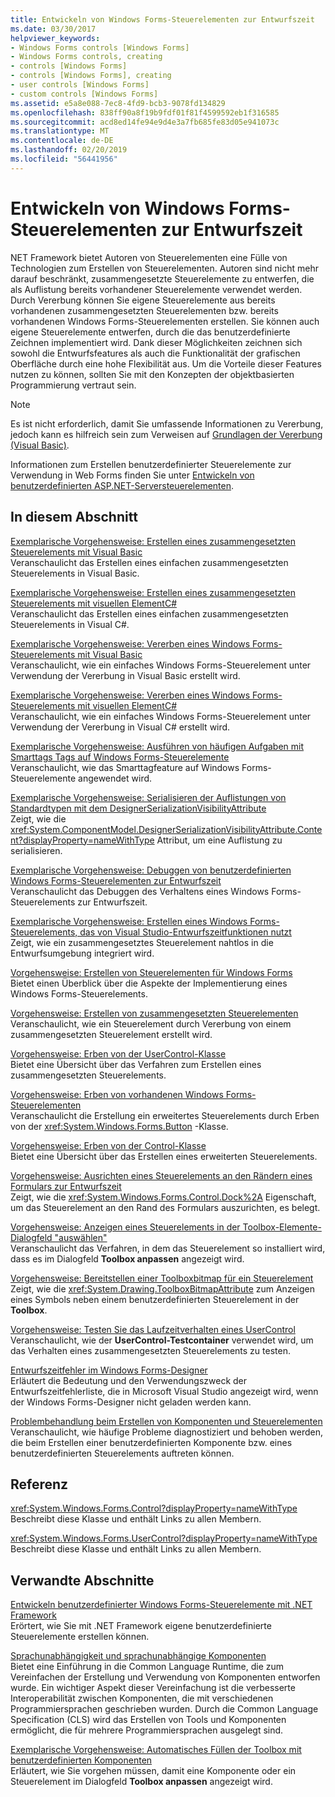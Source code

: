 ```yaml
---
title: Entwickeln von Windows Forms-Steuerelementen zur Entwurfszeit
ms.date: 03/30/2017
helpviewer_keywords:
- Windows Forms controls [Windows Forms]
- Windows Forms controls, creating
- controls [Windows Forms]
- controls [Windows Forms], creating
- user controls [Windows Forms]
- custom controls [Windows Forms]
ms.assetid: e5a8e088-7ec8-4fd9-bcb3-9078fd134829
ms.openlocfilehash: 838ff90a8f19b9fdf01f81f4599592eb1f316585
ms.sourcegitcommit: acd8ed14fe94e9d4e3a7fb685fe83d05e941073c
ms.translationtype: MT
ms.contentlocale: de-DE
ms.lasthandoff: 02/20/2019
ms.locfileid: "56441956"
---
```

# <a name="developing-windows-forms-controls-at-design-time"></a>Entwickeln von Windows Forms-Steuerelementen zur Entwurfszeit
NET Framework bietet Autoren von Steuerelementen eine Fülle von Technologien zum Erstellen von Steuerelementen. Autoren sind nicht mehr darauf beschränkt, zusammengesetzte Steuerelemente zu entwerfen, die als Auflistung bereits vorhandener Steuerelemente verwendet werden. Durch Vererbung können Sie eigene Steuerelemente aus bereits vorhandenen zusammengesetzten Steuerelementen bzw. bereits vorhandenen Windows Forms-Steuerelementen erstellen. Sie können auch eigene Steuerelemente entwerfen, durch die das benutzerdefinierte Zeichnen implementiert wird. Dank dieser Möglichkeiten zeichnen sich sowohl die Entwurfsfeatures als auch die Funktionalität der grafischen Oberfläche durch eine hohe Flexibilität aus. Um die Vorteile dieser Features nutzen zu können, sollten Sie mit den Konzepten der objektbasierten Programmierung vertraut sein.  
  
> [!NOTE]
>  Es ist nicht erforderlich, damit Sie umfassende Informationen zu Vererbung, jedoch kann es hilfreich sein zum Verweisen auf [Grundlagen der Vererbung (Visual Basic)](~/docs/visual-basic/programming-guide/language-features/objects-and-classes/inheritance-basics.md).  
  
 Informationen zum Erstellen benutzerdefinierter Steuerelemente zur Verwendung in Web Forms finden Sie unter [Entwickeln von benutzerdefinierten ASP.NET-Serversteuerelementen](https://docs.microsoft.com/previous-versions/aspnet/zt27tfhy(v=vs.100)).  
  
## <a name="in-this-section"></a>In diesem Abschnitt  
 [Exemplarische Vorgehensweise: Erstellen eines zusammengesetzten Steuerelements mit Visual Basic](../../../../docs/framework/winforms/controls/walkthrough-authoring-a-composite-control-with-visual-basic.md)  
 Veranschaulicht das Erstellen eines einfachen zusammengesetzten Steuerelements in Visual Basic.  
  
 [Exemplarische Vorgehensweise: Erstellen eines zusammengesetzten Steuerelements mit visuellen ElementC#](../../../../docs/framework/winforms/controls/walkthrough-authoring-a-composite-control-with-visual-csharp.md)  
 Veranschaulicht das Erstellen eines einfachen zusammengesetzten Steuerelements in Visual C#.  
  
 [Exemplarische Vorgehensweise: Vererben eines Windows Forms-Steuerelements mit Visual Basic](../../../../docs/framework/winforms/controls/walkthrough-inheriting-from-a-windows-forms-control-with-visual-basic.md)  
 Veranschaulicht, wie ein einfaches Windows Forms-Steuerelement unter Verwendung der Vererbung in Visual Basic erstellt wird.  
  
 [Exemplarische Vorgehensweise: Vererben eines Windows Forms-Steuerelements mit visuellen ElementC#](../../../../docs/framework/winforms/controls/walkthrough-inheriting-from-a-windows-forms-control-with-visual-csharp.md)  
 Veranschaulicht, wie ein einfaches Windows Forms-Steuerelement unter Verwendung der Vererbung in Visual C# erstellt wird.  
  
 [Exemplarische Vorgehensweise: Ausführen von häufigen Aufgaben mit Smarttags Tags auf Windows Forms-Steuerelemente](../../../../docs/framework/winforms/controls/performing-common-tasks-using-smart-tags-on-wf-controls.md)  
 Veranschaulicht, wie das Smarttagfeature auf Windows Forms-Steuerelemente angewendet wird.  
  
 [Exemplarische Vorgehensweise: Serialisieren der Auflistungen von Standardtypen mit dem DesignerSerializationVisibilityAttribute](../../../../docs/framework/winforms/controls/serializing-collections-designerserializationvisibilityattribute.md)  
 Zeigt, wie die <xref:System.ComponentModel.DesignerSerializationVisibilityAttribute.Content?displayProperty=nameWithType> Attribut, um eine Auflistung zu serialisieren.  
  
 [Exemplarische Vorgehensweise: Debuggen von benutzerdefinierten Windows Forms-Steuerelementen zur Entwurfszeit](../../../../docs/framework/winforms/controls/walkthrough-debugging-custom-windows-forms-controls-at-design-time.md)  
 Veranschaulicht das Debuggen des Verhaltens eines Windows Forms-Steuerelements zur Entwurfszeit.  
  
 [Exemplarische Vorgehensweise: Erstellen eines Windows Forms-Steuerelements, das von Visual Studio-Entwurfszeitfunktionen nutzt](../../../../docs/framework/winforms/controls/creating-a-wf-control-design-time-features.md)  
 Zeigt, wie ein zusammengesetztes Steuerelement nahtlos in die Entwurfsumgebung integriert wird.  
  
 [Vorgehensweise: Erstellen von Steuerelementen für Windows Forms](../../../../docs/framework/winforms/controls/how-to-author-controls-for-windows-forms.md)  
 Bietet einen Überblick über die Aspekte der Implementierung eines Windows Forms-Steuerelements.  
  
 [Vorgehensweise: Erstellen von zusammengesetzten Steuerelementen](../../../../docs/framework/winforms/controls/how-to-author-composite-controls.md)  
 Veranschaulicht, wie ein Steuerelement durch Vererbung von einem zusammengesetzten Steuerelement erstellt wird.  
  
 [Vorgehensweise: Erben von der UserControl-Klasse](../../../../docs/framework/winforms/controls/how-to-inherit-from-the-usercontrol-class.md)  
 Bietet eine Übersicht über das Verfahren zum Erstellen eines zusammengesetzten Steuerelements.  
  
 [Vorgehensweise: Erben von vorhandenen Windows Forms-Steuerelementen](../../../../docs/framework/winforms/controls/how-to-inherit-from-existing-windows-forms-controls.md)  
 Veranschaulicht die Erstellung ein erweitertes Steuerelements durch Erben von der <xref:System.Windows.Forms.Button> -Klasse.  
  
 [Vorgehensweise: Erben von der Control-Klasse](../../../../docs/framework/winforms/controls/how-to-inherit-from-the-control-class.md)  
 Bietet eine Übersicht über das Erstellen eines erweiterten Steuerelements.  
  
 [Vorgehensweise: Ausrichten eines Steuerelements an den Rändern eines Formulars zur Entwurfszeit](../../../../docs/framework/winforms/controls/how-to-align-a-control-to-the-edges-of-forms-at-design-time.md)  
 Zeigt, wie die <xref:System.Windows.Forms.Control.Dock%2A> Eigenschaft, um das Steuerelement an den Rand des Formulars auszurichten, es belegt.  
  
 [Vorgehensweise: Anzeigen eines Steuerelements in der Toolbox-Elemente-Dialogfeld "auswählen"](../../../../docs/framework/winforms/controls/how-to-display-a-control-in-the-choose-toolbox-items-dialog-box.md)  
 Veranschaulicht das Verfahren, in dem das Steuerelement so installiert wird, dass es im Dialogfeld **Toolbox anpassen** angezeigt wird.  
  
 [Vorgehensweise: Bereitstellen einer Toolboxbitmap für ein Steuerelement](../../../../docs/framework/winforms/controls/how-to-provide-a-toolbox-bitmap-for-a-control.md)  
 Zeigt, wie die <xref:System.Drawing.ToolboxBitmapAttribute> zum Anzeigen eines Symbols neben einem benutzerdefinierten Steuerelement in der **Toolbox**.  
  
 [Vorgehensweise: Testen Sie das Laufzeitverhalten eines UserControl](../../../../docs/framework/winforms/controls/how-to-test-the-run-time-behavior-of-a-usercontrol.md)  
 Veranschaulicht, wie der **UserControl-Testcontainer** verwendet wird, um das Verhalten eines zusammengesetzten Steuerelements zu testen.  
  
 [Entwurfszeitfehler im Windows Forms-Designer](../../../../docs/framework/winforms/controls/design-time-errors-in-the-windows-forms-designer.md)  
 Erläutert die Bedeutung und den Verwendungszweck der Entwurfszeitfehlerliste, die in Microsoft Visual Studio angezeigt wird, wenn der Windows Forms-Designer nicht geladen werden kann.  
  
 [Problembehandlung beim Erstellen von Komponenten und Steuerelementen](../../../../docs/framework/winforms/controls/troubleshooting-control-and-component-authoring.md)  
 Veranschaulicht, wie häufige Probleme diagnostiziert und behoben werden, die beim Erstellen einer benutzerdefinierten Komponente bzw. eines benutzerdefinierten Steuerelements auftreten können.  
  
## <a name="reference"></a>Referenz  
 <xref:System.Windows.Forms.Control?displayProperty=nameWithType>  
 Beschreibt diese Klasse und enthält Links zu allen Membern.  
  
 <xref:System.Windows.Forms.UserControl?displayProperty=nameWithType>  
 Beschreibt diese Klasse und enthält Links zu allen Membern.  
  
## <a name="related-sections"></a>Verwandte Abschnitte  
 [Entwickeln benutzerdefinierter Windows Forms-Steuerelemente mit .NET Framework](../../../../docs/framework/winforms/controls/developing-custom-windows-forms-controls.md)  
 Erörtert, wie Sie mit .NET Framework eigene benutzerdefinierte Steuerelemente erstellen können.  
  
 [Sprachunabhängigkeit und sprachunabhängige Komponenten](../../../../docs/standard/language-independence-and-language-independent-components.md)  
 Bietet eine Einführung in die Common Language Runtime, die zum Vereinfachen der Erstellung und Verwendung von Komponenten entworfen wurde. Ein wichtiger Aspekt dieser Vereinfachung ist die verbesserte Interoperabilität zwischen Komponenten, die mit verschiedenen Programmiersprachen geschrieben wurden. Durch die Common Language Specification (CLS) wird das Erstellen von Tools und Komponenten ermöglicht, die für mehrere Programmiersprachen ausgelegt sind.  
  
 [Exemplarische Vorgehensweise: Automatisches Füllen der Toolbox mit benutzerdefinierten Komponenten](../../../../docs/framework/winforms/controls/walkthrough-automatically-populating-the-toolbox-with-custom-components.md)  
 Erläutert, wie Sie vorgehen müssen, damit eine Komponente oder ein Steuerelement im Dialogfeld **Toolbox anpassen** angezeigt wird.
